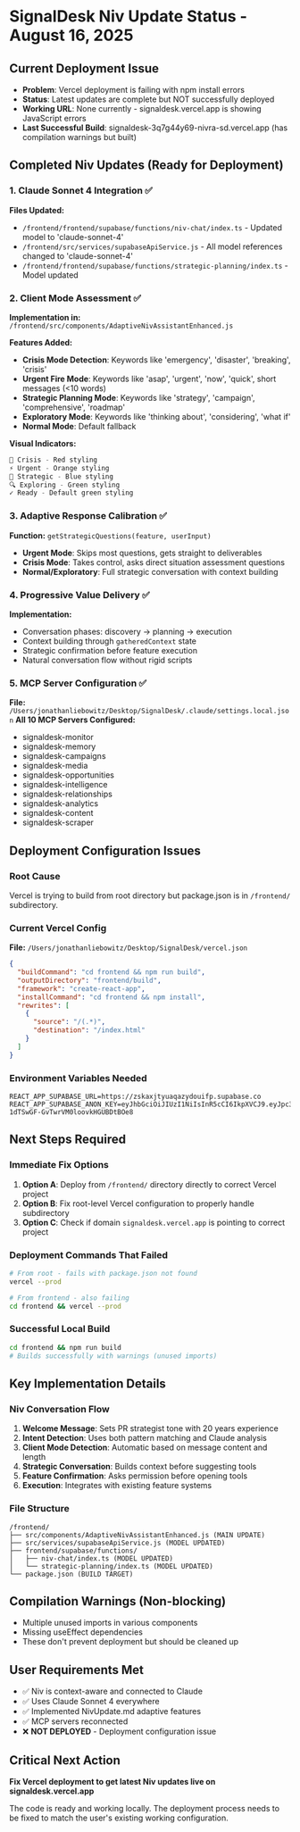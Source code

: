 # SignalDesk Niv Update Status - August 16, 2025

## Current Deployment Issue

- **Problem**: Vercel deployment is failing with npm install errors
- **Status**: Latest updates are complete but NOT successfully deployed
- **Working URL**: None currently - signaldesk.vercel.app is showing JavaScript errors
- **Last Successful Build**: signaldesk-3q7g44y69-nivra-sd.vercel.app (has compilation warnings but built)

## Completed Niv Updates (Ready for Deployment)

### 1. Claude Sonnet 4 Integration ✅

**Files Updated:**

- `/frontend/frontend/supabase/functions/niv-chat/index.ts` - Updated model to 'claude-sonnet-4'
- `/frontend/src/services/supabaseApiService.js` - All model references changed to 'claude-sonnet-4'
- `/frontend/frontend/supabase/functions/strategic-planning/index.ts` - Model updated

### 2. Client Mode Assessment ✅

**Implementation in:** `/frontend/src/components/AdaptiveNivAssistantEnhanced.js`

**Features Added:**

- **Crisis Mode Detection**: Keywords like 'emergency', 'disaster', 'breaking', 'crisis'
- **Urgent Fire Mode**: Keywords like 'asap', 'urgent', 'now', 'quick', short messages (<10 words)
- **Strategic Planning Mode**: Keywords like 'strategy', 'campaign', 'comprehensive', 'roadmap'
- **Exploratory Mode**: Keywords like 'thinking about', 'considering', 'what if'
- **Normal Mode**: Default fallback

**Visual Indicators:**

```javascript
🚨 Crisis - Red styling
⚡ Urgent - Orange styling
🎯 Strategic - Blue styling
🔍 Exploring - Green styling
✓ Ready - Default green styling
```

### 3. Adaptive Response Calibration ✅

**Function:** `getStrategicQuestions(feature, userInput)`

- **Urgent Mode**: Skips most questions, gets straight to deliverables
- **Crisis Mode**: Takes control, asks direct situation assessment questions
- **Normal/Exploratory**: Full strategic conversation with context building

### 4. Progressive Value Delivery ✅

**Implementation:**

- Conversation phases: discovery → planning → execution
- Context building through `gatheredContext` state
- Strategic confirmation before feature execution
- Natural conversation flow without rigid scripts

### 5. MCP Server Configuration ✅

**File:** `/Users/jonathanliebowitz/Desktop/SignalDesk/.claude/settings.local.json`
**All 10 MCP Servers Configured:**

- signaldesk-monitor
- signaldesk-memory
- signaldesk-campaigns
- signaldesk-media
- signaldesk-opportunities
- signaldesk-intelligence
- signaldesk-relationships
- signaldesk-analytics
- signaldesk-content
- signaldesk-scraper

## Deployment Configuration Issues

### Root Cause

Vercel is trying to build from root directory but package.json is in `/frontend/` subdirectory.

### Current Vercel Config

**File:** `/Users/jonathanliebowitz/Desktop/SignalDesk/vercel.json`

```json
{
  "buildCommand": "cd frontend && npm run build",
  "outputDirectory": "frontend/build",
  "framework": "create-react-app",
  "installCommand": "cd frontend && npm install",
  "rewrites": [
    {
      "source": "/(.*)",
      "destination": "/index.html"
    }
  ]
}
```

### Environment Variables Needed

```
REACT_APP_SUPABASE_URL=https://zskaxjtyuaqazydouifp.supabase.co
REACT_APP_SUPABASE_ANON_KEY=eyJhbGciOiJIUzI1NiIsInR5cCI6IkpXVCJ9.eyJpc3MiOiJzdXBhYmFzZSIsInJlZiI6Inpza2F4anR5dWFxYXp5ZG91aWZwIiwicm9sZSI6ImFub24iLCJpYXQiOjE3NTUxMjk2MzcsImV4cCI6MjA3MDcwNTYzN30.5PhMVptHk3n-1dTSwGF-GvTwrVM0loovkHGUBDtBOe8
```

## Next Steps Required

### Immediate Fix Options

1. **Option A**: Deploy from `/frontend/` directory directly to correct Vercel project
2. **Option B**: Fix root-level Vercel configuration to properly handle subdirectory
3. **Option C**: Check if domain `signaldesk.vercel.app` is pointing to correct project

### Deployment Commands That Failed

```bash
# From root - fails with package.json not found
vercel --prod

# From frontend - also failing
cd frontend && vercel --prod
```

### Successful Local Build

```bash
cd frontend && npm run build
# Builds successfully with warnings (unused imports)
```

## Key Implementation Details

### Niv Conversation Flow

1. **Welcome Message**: Sets PR strategist tone with 20 years experience
2. **Intent Detection**: Uses both pattern matching and Claude analysis
3. **Client Mode Detection**: Automatic based on message content and length
4. **Strategic Conversation**: Builds context before suggesting tools
5. **Feature Confirmation**: Asks permission before opening tools
6. **Execution**: Integrates with existing feature systems

### File Structure

```
/frontend/
├── src/components/AdaptiveNivAssistantEnhanced.js (MAIN UPDATE)
├── src/services/supabaseApiService.js (MODEL UPDATED)
├── frontend/supabase/functions/
│   ├── niv-chat/index.ts (MODEL UPDATED)
│   └── strategic-planning/index.ts (MODEL UPDATED)
└── package.json (BUILD TARGET)
```

## Compilation Warnings (Non-blocking)

- Multiple unused imports in various components
- Missing useEffect dependencies
- These don't prevent deployment but should be cleaned up

## User Requirements Met

- ✅ Niv is context-aware and connected to Claude
- ✅ Uses Claude Sonnet 4 everywhere
- ✅ Implemented NivUpdate.md adaptive features
- ✅ MCP servers reconnected
- ❌ **NOT DEPLOYED** - Deployment configuration issue

## Critical Next Action

**Fix Vercel deployment to get latest Niv updates live on signaldesk.vercel.app**

The code is ready and working locally. The deployment process needs to be fixed to match the user's existing working configuration.
